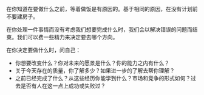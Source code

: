 在你知道在要做什么之前，等着做饭是有原因的。基于相同的原因，在没有计划前不要建房子。

在你处理一件事情而没有考虑我们想要完成什么时，我们会以解决错误的问题而结束。我们可以费一些精力来决定要去哪个方向。

在你决定要做什么时，问自己：

- 你想要改变什么？你对未来的愿景是什么？你的能力之内有什么？
- 关于今天存在的质量，你了解多少？如果进一步的了解去帮你理解？
- 之前已经完成了什么？从这些经历你能学到什么？市场和竞争的形式如何？过去是否有人在这一点上成功或失败过？
